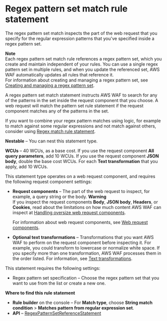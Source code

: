 # Regex pattern set match rule statement<a name="waf-rule-statement-type-regex-pattern-set-match"></a>

The regex pattern set match inspects the part of the web request that you specify for the regular expression patterns that you've specified inside a regex pattern set\.

**Note**  
Each regex pattern set match rule references a regex pattern set, which you create and maintain independent of your rules\. You can use a single regex pattern set in multiple rules, and when you update the referenced set, AWS WAF automatically updates all rules that reference it\.   
For information about creating and managing a regex pattern set, see [Creating and managing a regex pattern set](waf-regex-pattern-set-managing.md)\.

A regex pattern set match statement instructs AWS WAF to search for any of the patterns in the set inside the request component that you choose\. A web request will match the pattern set rule statement if the request component matches any of the patterns in the set\. 

If you want to combine your regex pattern matches using logic, for example to match against some regular expressions and not match against others, consider using [Regex match rule statement](waf-rule-statement-type-regex-match.md)\. 

**Nestable** – You can nest this statement type\. 

**WCUs** – 40 WCUs, as a base cost\. If you use the request component **All query parameters**, add 10 WCUs\. If you use the request component **JSON body**, double the base cost WCUs\. For each **Text transformation** that you apply, add 10 WCUs\.

This statement type operates on a web request component, and requires the following request component settings: 
+ **Request components** – The part of the web request to inspect, for example, a query string or the body\.
**Warning**  
If you inspect the request components **Body**, **JSON body**, **Headers**, or **Cookies**, read about the limitations on how much content AWS WAF can inspect at [Handling oversize web request components](waf-oversize-request-components.md)\. 

  For information about web request components, see [Web request components](waf-rule-statement-fields.md)\.
+ **Optional text transformations** – Transformations that you want AWS WAF to perform on the request component before inspecting it\. For example, you could transform to lowercase or normalize white space\. If you specify more than one transformation, AWS WAF processes them in the order listed\. For information, see [Text transformations](waf-rule-statement-transformation.md)\.

This statement requires the following settings: 
+ Regex pattern set specification – Choose the regex pattern set that you want to use from the list or create a new one\. 

**Where to find this rule statement**
+ **Rule builder** on the console – For **Match type**, choose **String match condition** > **Matches pattern from regular expression set**\.
+ **API** – [RegexPatternSetReferenceStatement](https://docs.aws.amazon.com/waf/latest/APIReference/API_RegexPatternSetReferenceStatement.html)